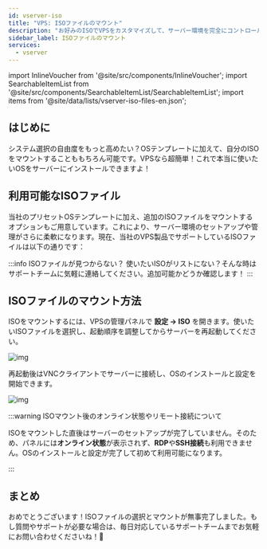 ```yaml
---
id: vserver-iso
title: "VPS: ISOファイルのマウント"
description: "お好みのISOでVPSをカスタマイズして、サーバー環境を完全にコントロールする方法をチェック → 今すぐ詳しく見る"
sidebar_label: ISOファイルのマウント
services:
  - vserver
---
```




import InlineVoucher from '@site/src/components/InlineVoucher';
import SearchableItemList from '@site/src/components/SearchableItemList/SearchableItemList';
import items from '@site/data/lists/vserver-iso-files-en.json';

## はじめに
システム選択の自由度をもっと高めたい？OSテンプレートに加えて、自分のISOをマウントすることももちろん可能です。VPSなら超簡単！これで本当に使いたいOSをサーバーにインストールできますよ！

<InlineVoucher />



## 利用可能なISOファイル

当社のプリセットOSテンプレートに加え、追加のISOファイルをマウントするオプションもご用意しています。これにより、サーバー環境のセットアップや管理がさらに柔軟になります。現在、当社のVPS製品でサポートしているISOファイルは以下の通りです：

<SearchableItemList items={items} />

:::info ISOファイルが見つからない？
使いたいISOがリストにない？そんな時はサポートチームに気軽に連絡してください。追加可能かどうか確認します！
:::





## ISOファイルのマウント方法
ISOをマウントするには、VPSの管理パネルで **設定 → ISO** を開きます。使いたいISOファイルを選択し、起動順序を調整してからサーバーを再起動してください。

![img](https://screensaver01.zap-hosting.com/index.php/s/tszMKbqDSa3AaLy/download)

再起動後はVNCクライアントでサーバーに接続し、OSのインストールと設定を開始できます。

![img](https://screensaver01.zap-hosting.com/index.php/s/q6WoDMq8pxn72oG/download)

:::warning ISOマウント後のオンライン状態やリモート接続について

ISOをマウントした直後はサーバーのセットアップが完了していません。そのため、パネルには**オンライン状態**が表示されず、**RDP**や**SSH接続**も利用できません。OSのインストールと設定が完了して初めて利用可能になります。

:::




## まとめ
おめでとうございます！ISOファイルの選択とマウントが無事完了しました。もし質問やサポートが必要な場合は、毎日対応しているサポートチームまでお気軽にお問い合わせくださいね！🙂



<InlineVoucher />